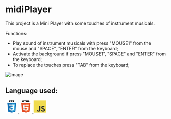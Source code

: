 # midiPlayer

This project is a Mini Player with some touches of instrument musicals.

Functions:

- Play sound of instrument musicals with press "MOUSE1" from the mouse and "SPACE", "ENTER" from the keyboard;
- Activate the background if press "MOUSE1", "SPACE" and "ENTER" from the keyboard;
- To replace the touches press "TAB" from the keyboard;

![image](https://user-images.githubusercontent.com/107440564/223153429-e12afcab-2c04-4d91-9279-1ca6690251eb.png)


<h2>Language used:</h2>
<a href="https://www.w3schools.com/css/" target="_blank" rel="noreferrer"> <img src="https://raw.githubusercontent.com/devicons/devicon/master/icons/css3/css3-original-wordmark.svg" alt="css3" width="40" height="40"/> </a><a href="https://www.w3.org/html/" target="_blank" rel="noreferrer"> <img src="https://raw.githubusercontent.com/devicons/devicon/master/icons/html5/html5-original-wordmark.svg" alt="html5" width="40" height="40"/> </a> <a href="https://developer.mozilla.org/en-US/docs/Web/JavaScript" target="_blank" rel="noreferrer"> <img src="https://raw.githubusercontent.com/devicons/devicon/master/icons/javascript/javascript-original.svg" alt="javascript" width="40" height="40"/> </a>

